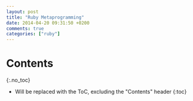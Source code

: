 ```yaml
---
layout: post
title: "Ruby Metaprogramming"
date: 2014-04-20 09:31:50 +0200
comments: true
categories: ["ruby"]
---
```


# Contents
{:.no_toc}

* Will be replaced with the ToC, excluding the "Contents" header
{:toc}

